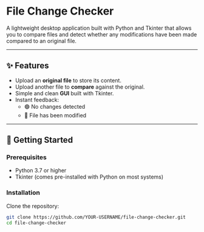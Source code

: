 # File Change Checker

A lightweight desktop application built with Python and Tkinter that allows you to compare files and detect whether any modifications have been made compared to an original file.

---

## ✨ Features
- Upload an **original file** to store its content.
- Upload another file to **compare** against the original.
- Simple and clean **GUI** built with Tkinter.
- Instant feedback:
  - 🟢 No changes detected
  - 🔴 File has been modified

---

## 🚀 Getting Started

### Prerequisites
- Python 3.7 or higher  
- Tkinter (comes pre-installed with Python on most systems)

### Installation
Clone the repository:
```bash
git clone https://github.com/YOUR-USERNAME/file-change-checker.git
cd file-change-checker
